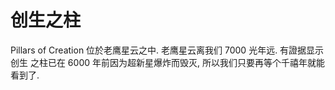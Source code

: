 # 创生之柱

Pillars of Creation 位於老鹰星云之中. 老鹰星云离我们 7000 光年远. 有證据显示创生
之柱已在 6000 年前因为超新星爆炸而毁灭, 所以我们只要再等个千禧年就能看到了.
